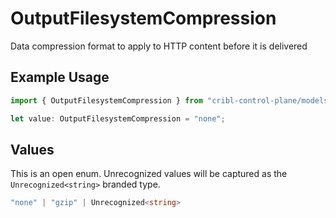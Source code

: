 # OutputFilesystemCompression

Data compression format to apply to HTTP content before it is delivered

## Example Usage

```typescript
import { OutputFilesystemCompression } from "cribl-control-plane/models/operations";

let value: OutputFilesystemCompression = "none";
```

## Values

This is an open enum. Unrecognized values will be captured as the `Unrecognized<string>` branded type.

```typescript
"none" | "gzip" | Unrecognized<string>
```